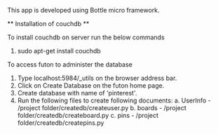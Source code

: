 This app is developed using Bottle micro framework.


** Installation of couchdb **

To install couchdb on server run the below commands 
1. sudo apt-get install couchdb

To access futon to administer the database 
1. Type localhost:5984/_utils on the browser address bar. 
2. Click on Create Database on the futon home page.
3. Create database with name of 'pinterest'.
4. Run the following files to create following documents: 
    a. UserInfo - /project folder/createdb/createuser.py
    b. boards - /project folder/createdb/createboard.py
    c. pins - /project folder/createdb/createpins.py